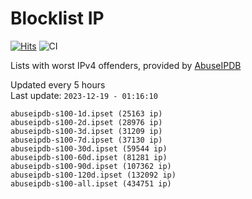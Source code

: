 # Blocklist IP

[![Hits](https://hits.seeyoufarm.com/api/count/incr/badge.svg?url=https%3A%2F%2Fgithub.com%2Fborestad%2Fblocklist-ip%2F&count_bg=%2379C83D&title_bg=%23555555&icon=&icon_color=%23E7E7E7&title=hits&edge_flat=false)](https://hits.seeyoufarm.com)  ![CI](https://img.shields.io/github/workflow/status/borestad/blocklist-ip/CI?style=flat-square)

Lists with worst IPv4 offenders, provided by [AbuseIPDB](https://www.abuseipdb.com/)

<!-- FOOTER-PLACEHOLDER -->
Updated every 5 hours<br>
Last update: `2023-12-19 - 01:16:10`
```
abuseipdb-s100-1d.ipset (25163 ip)
abuseipdb-s100-2d.ipset (28976 ip)
abuseipdb-s100-3d.ipset (31209 ip)
abuseipdb-s100-7d.ipset (37130 ip)
abuseipdb-s100-30d.ipset (59544 ip)
abuseipdb-s100-60d.ipset (81281 ip)
abuseipdb-s100-90d.ipset (107362 ip)
abuseipdb-s100-120d.ipset (132092 ip)
abuseipdb-s100-all.ipset (434751 ip)
```
